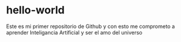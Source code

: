 # hello-world
Este es mi primer repositorio de Github y con esto me comprometo a aprender Inteligancia Artificial y ser el amo del universo

